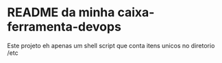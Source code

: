 # README da minha caixa-ferramenta-devops

Este projeto eh apenas um shell script que conta itens unicos no diretorio /etc
